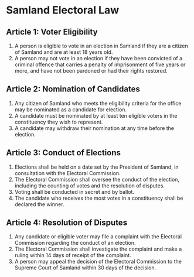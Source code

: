 # Samland Electoral Law

## Article 1: Voter Eligibility

1. A person is eligible to vote in an election in Samland if they are a citizen of Samland and are at least 18 years old.
2. A person may not vote in an election if they have been convicted of a criminal offence that carries a penalty of imprisonment of five years or more, and have not been pardoned or had their rights restored.

## Article 2: Nomination of Candidates

1. Any citizen of Samland who meets the eligibility criteria for the office may be nominated as a candidate for election.
2. A candidate must be nominated by at least ten eligible voters in the constituency they wish to represent.
3. A candidate may withdraw their nomination at any time before the election.

## Article 3: Conduct of Elections

1. Elections shall be held on a date set by the President of Samland, in consultation with the Electoral Commission.
2. The Electoral Commission shall oversee the conduct of the election, including the counting of votes and the resolution of disputes.
3. Voting shall be conducted in secret and by ballot.
4. The candidate who receives the most votes in a constituency shall be declared the winner.

## Article 4: Resolution of Disputes

1. Any candidate or eligible voter may file a complaint with the Electoral Commission regarding the conduct of an election.
2. The Electoral Commission shall investigate the complaint and make a ruling within 14 days of receipt of the complaint.
3. A person may appeal the decision of the Electoral Commission to the Supreme Court of Samland within 30 days of the decision.
